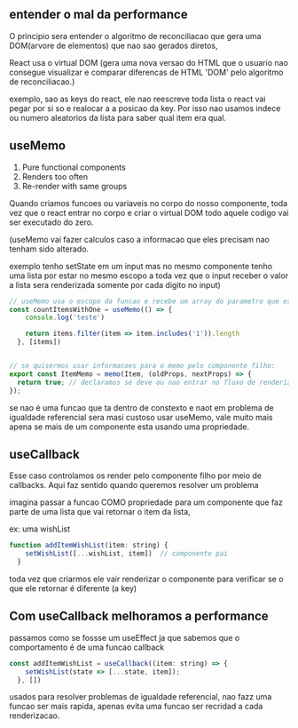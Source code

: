 ## entender o mal da performance

O principio sera entender o algoritmo de reconciliacao que gera uma DOM(arvore de elementos) que nao sao gerados diretos, 

React usa o virtual DOM (gera uma nova versao do HTML que o usuario nao consegue visualizar e comparar diferencas de HTML 'DOM' pelo algoritmo de reconciliacao.)

exemplo, sao as keys do react, ele nao reescreve toda lista o react vai pegar por si so e realocar a a posicao da key. Por isso nao usamos indece ou numero aleatorios da lista para saber qual item era qual.


## useMemo

1. Pure functional components
2. Renders too often
3. Re-render with same groups

Quando criamos funcoes ou variaveis no corpo do nosso componente, toda vez que o react entrar no corpo e criar o virtual DOM todo aquele codigo vai ser executado do zero.

(useMemo vai fazer calculos caso a informacao que eles precisam nao tenham sido alterado. 

exemplo tenho setState em um input mas no mesmo componente tenho uma lista por estar no mesmo escopo a toda vez que o input receber o valor a lista sera renderizada somente por cada digito no input)

```js
// useMemo usa o escopo da funcao e recebe um array do parametro que esta sendo atualizado
const countItemsWithOne = useMemo(() => {
    console.log('teste')

    return items.filter(item => item.includes('1')).length
  }, [items])


// se quisermos usar informacoes para o memo pelo componente filho:
export const ItemMemo = memo(Item, (oldProps, nextProps) => {
  return true; // declaramos se deve ou nao entrar no fluxo de renderizacao
});

```

se nao é uma funcao que ta dentro de constexto e naot em problema de igualdade referencial sera masi custoso usar useMemo, vale muito mais apena se mais de um componente esta usando uma propriedade.

## useCallback

Esse caso controlamos os render pelo componente filho por meio de callbacks. Aqui faz sentido quando queremos resolver um problema 

imagina passar a funcao COMO propriedade para um componente que faz parte de uma lista que vai retornar o item da lista, 

ex: uma wishList 

```js
function addItemWishList(item: string) {
    setWishList([...wishList, item])  // componente pai
  }

```

toda vez que criarmos ele vair renderizar o componente para verificar se o que ele retornar é diferente (a key)

## Com useCallback melhoramos a performance


passamos como se fossse um useEffect ja que sabemos que o comportamento é de uma funcao callback

```js
const addItemWishList = useCallback((item: string) => {
    setWishList(state => [...state, item]);
  }, [])
```

usados para resolver problemas de igualdade referencial, nao fazz uma funcao ser mais rapida, apenas evita uma funcao ser recridad a cada renderizacao.
